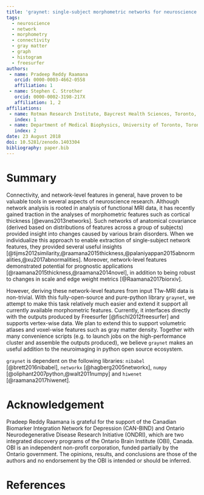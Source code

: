 ```yaml
---
title: 'graynet: single-subject morphometric networks for neuroscience connectivity applications'
tags:
  - neuroscience
  - network
  - morphometry
  - connectivity
  - gray matter
  - graph
  - histogram
  - freesurfer
authors:
 - name: Pradeep Reddy Raamana
   orcid: 0000-0003-4662-0558
   affiliation: 1
 - name: Stephen C. Strother
   orcid: 0000-0002-3198-217X
   affiliation: 1, 2
affiliations:
 - name: Rotman Research Institute, Baycrest Health Sciences, Toronto, ON, Canada
   index: 1
 - name: Department of Medical Biophysics, University of Toronto, Toronto, ON, Canada
   index: 2
date: 23 August 2018
doi: 10.5281/zenodo.1403304
bibliography: paper.bib
---
```


# Summary

Connectivity, and network-level features in general, have proven to be valuable tools in several aspects of neuroscience research. Although network analysis is rooted in analysis of functional MRI data, it has recently gained traction in the analyses of morphometric features such as cortical thickness [@evans2013networks]. Such networks of anatomical covariance (derived based on distributions of features across a group of subjects) provided insight into changes caused by various brain disorders. When we individualize this approach to enable extraction of single-subject network features, they provided several useful insights [@tijms2012similarity,@raamana2015thickness,@palaniyappan2015abnormalities,@xu2017abnormalities]. Moreover, network-level features demonstrated potential for prognostic applications [@raamana2015thickness,@raamana2014novel], in addition to being robust to changes in scale and edge weight metrics [@Raamana2017biorxiv].

However, deriving these network-level features from input T1w-MRI data is non-trivial. With this fully-open-source and pure-python library `graynet`, we attempt to make this task relatively much easier and extend it support all currently available morphometric features. Currently, it interfaces directly with the outputs produced by Freesurfer [@fischl2012freesurfer] and supports vertex-wise data. We plan to extend this to support volumetric atlases and voxel-wise features such as gray matter density. Together with many convenience scripts (e.g. to launch jobs on the high-performance cluster and assemble the outputs produced), we believe `graynet` makes an useful addition to the neuroimaging in python open source ecosystem.

`graynet` is dependent on the following libraries: `nibabel` [@brett2016nibabel], `networkx` [@hagberg2005networkx], `numpy` [@oliphant2007python,@walt2011numpy] and `hiwenet` [@raamana2017hiwenet].

# Acknowledgement

Pradeep Reddy Raamana is grateful for the support of the Canadian Biomarker Integration Network for Depression (CAN-BIND) and Ontario Neurodegenerative Disease Research Initiative (ONDRI), which are two integrated discovery programs of the Ontario Brain Institute (OBI), Canada. OBI is an independent non-profit corporation, funded partially by the Ontario government. The opinions, results, and conclusions are those of the authors and no endorsement by the OBI is intended or should be inferred.

# References
